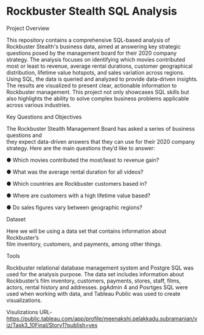 # Rockbuster Stealth SQL Analysis

Project Overview

This repository contains a comprehensive SQL-based analysis of Rockbuster Stealth's business data, aimed at answering key strategic questions posed by the management board for their 2020 company strategy. The analysis focuses on identifying which movies contributed most or least to revenue, average rental durations, customer geographical distribution, lifetime value hotspots, and sales variation across regions. Using SQL, the data is queried and analyzed to provide data-driven insights. The results are visualized to present clear, actionable information to Rockbuster management. This project not only showcases SQL skills but also highlights the ability to solve complex business problems applicable across various industries.

Key Questions and Objectives

The  Rockbuster  Stealth  Management  Board  has  asked  a  series  of  business  questions  and   
they  expect  data-driven  answers  that  they  can  use  for  their  2020   company  strategy.  Here  are the  main  questions  they’d  like  to  answer:   

● Which  movies  contributed  the  most/least  to  revenue  gain?     

● What  was  the  average  rental  duration  for  all  videos?   

● Which  countries  are  Rockbuster  customers  based  in?   

● Where  are  customers  with  a  high  lifetime  value  based?   

● Do  sales  figures  vary  between  geographic  regions?  

Dataset

Here we will be using  a  data  set  that  contains  information  about  Rockbuster’s   
film  inventory,  customers,  and  payments,  among  other  things.

Tools

Rockbuster relational database management system and Postgre SQL was used for the analysis purpose. The data set includes information about Rockbuster’s film inventory, customers, payments, stores, staff, films, actors, rental history and addresses. pgAdmin 4 and Posrtges SQL were used when working with data, and Tableau Public was used to create visualizations.

Visulizations URL- https://public.tableau.com/app/profile/meenakshi.pelakkadu.subramanian/viz/Task3_10Final/Story1?publish=yes

